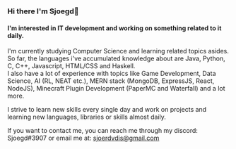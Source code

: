 ### Hi there I'm Sjoegd👋
#### I'm interested in IT development and working on something related to it daily.

I'm currently studying Computer Science and learning related topics asides.  
So far, the languages i've accumulated knowledge about are Java, Python, C, C++, Javascript, HTML/CSS and Haskell.  
I also have a lot of experience with topics like Game Development, Data Science, AI (RL, NEAT etc.), MERN stack (MongoDB, ExpressJS, React, NodeJS), Minecraft Plugin Development (PaperMC and Waterfall) and a lot more.

I strive to learn new skills every single day and work on
projects and learning new languages, libraries or skills almost daily.

If you want to contact me, you can reach me through my discord: Sjoegd#3907 or email me at: sjoerdvdis@gmail.com

